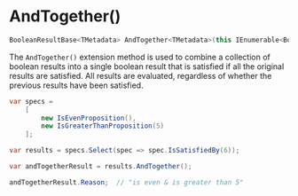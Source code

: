 ﻿# AndTogether()

```csharp
BooleanResultBase<TMetadata> AndTogether<TMetadata>(this IEnumerable<BooleanResultBase<TMetadata>> results)
```

The `AndTogether()` extension method is used to combine a collection of boolean results into a single boolean result
that is satisfied if all the original results are satisfied.  All results are evaluated, regardless of
whether the previous results have been satisfied.

```csharp
var specs = 
    [
        new IsEvenProposition(),
        new IsGreaterThanProposition(5)
    ];

var results = specs.Select(spec => spec.IsSatisfiedBy(6));

var andTogetherResult = results.AndTogether();

andTogetherResult.Reason;  // "is even & is greater than 5"
```